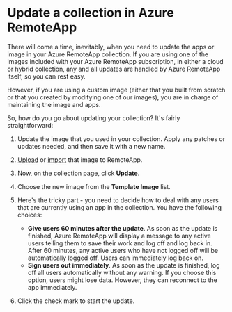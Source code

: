 <properties
   pageTitle="Update your Azure RemoteApp collection | Windows Azure"
   description="Learn how to update your Azure RemoteApp collection"
   services="remoteapp"
   documentationCenter=""
   authors="lizap"
   manager="mbaldwin"
   editor=""/>

<tags
	ms.service="remoteapp"
	ms.date="12/05/2015"
	wacn.date=""/>

# Update a collection in Azure RemoteApp

There will come a time, inevitably, when you need to update the apps or image in your Azure RemoteApp collection. If you are using one of the images included with your Azure RemoteApp subscription, in either a cloud or hybrid collection, any and all updates are handled by Azure RemoteApp itself, so you can rest easy.

However, if you are using a custom image (either that you built from scratch or that you created by modifying one of our images), you are in charge of maintaining the image and apps.

So, how do you go about updating your collection? It's fairly straightforward:

1. Update the image that you used in your collection. Apply any patches or updates needed, and then save it with a new name.
2. [Upload](/documentation/articles/remoteapp-uploadimage) or [import](/documentation/articles/remoteapp-image-on-azurevm) that image to RemoteApp.
3. Now, on the collection page, click **Update**.
4. Choose the new image from the **Template Image** list.
4. Here's the tricky part - you need to decide how to deal with any users that are currently using an app in the collection. You have the following choices:
	- **Give users 60 minutes after the update**. As soon as the update is finished, Azure RemoteApp will display a message to any active users telling them to save their work and log off and log back in. After 60 minutes, any active users who have not logged off will be automatically logged off. Users can immediately log back on.
	- **Sign users out immediately**. As soon as the update is finished, log off all users automatically without any warning. If you choose this option, users might lose data. However, they can reconnect to the app immediately.

1. Click the check mark to start the update.
